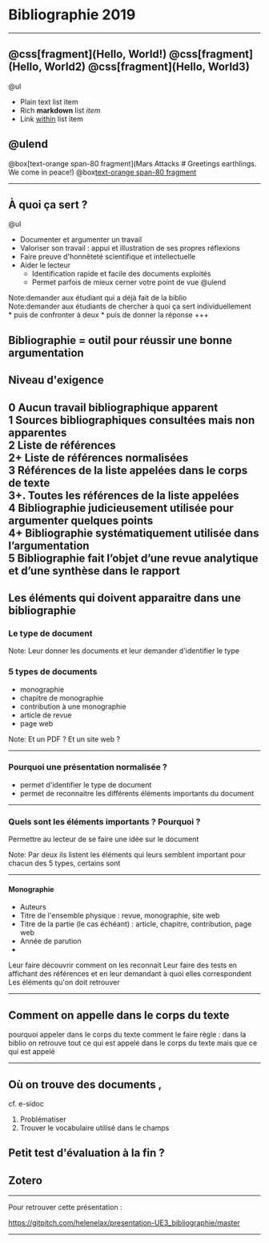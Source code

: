 <!--Memento-->

<!-- Permet de personnaliser le texte qui apparait dans TOC-->
<!-- @title[titre modifié]-->

<!-- Permet d'avoir un cartouche autour du titre-->
<!--<p><span class="slide-title">JavaScript Block</span></p>-->

<!--permet d'ajouter une icone : https://fontawesome.com/icons?d=gallery-->
<!--@fa[arrows]-->

<!--permet de sauter une ligne-->
<!--<br>-->


# Bibliographie 2019

---

@css[fragment](Hello, World!)
@css[fragment](Hello, World2)
@css[fragment](Hello, World3)
---
@ul

- Plain text list item
- Rich **markdown** list *item*
- Link [within](https://gitpitch.com) list item

@ulend
---

@box[text-orange span-80 fragment](Mars Attacks # Greetings earthlings. We come in peace!)
@box[text-orange span-80 fragment](Coucou)

---
## À quoi ça sert ?

@ul
* Documenter et argumenter un travail
* Valoriser son travail : appui et illustration de ses propres réflexions
* Faire preuve d'honnêteté scientifique et intellectuelle
* Aider le lecteur
	* Identification rapide et facile des documents exploités
	* Permet parfois de mieux cerner votre point de vue
@ulend

Note:demander aux étudiant qui a déjà fait de la biblio  
Note:demander aux étudiants de chercher à quoi ça sert individuellement  
	* puis de confronter à deux
	* puis de donner la réponse
+++

**Bibliographie = outil pour réussir une bonne argumentation**
---
## Niveau d'exigence
0 Aucun travail bibliographique apparent  
1 Sources bibliographiques consultées mais non apparentes  
2 Liste de références  
2+ Liste de références normalisées  
3 Références de la liste appelées dans le corps de texte  
3+. Toutes les références de la liste appelées  
4 Bibliographie judicieusement utilisée pour argumenter quelques points  
4+ Bibliographie systématiquement utilisée dans l’argumentation  
5 Bibliographie fait l’objet d’une revue analytique et d’une synthèse dans le rapport
---
## Les éléments qui doivent apparaitre dans une bibliographie
### Le type de document
Note: Leur donner les documents et leur demander d'identifier le type 
### 5 types de documents
* monographie
* chapitre de monographie
* contribution à une monographie
* article de revue
* page web

Note: Et un PDF ? Et un site web ?

---

### Pourquoi une présentation normalisée ?
- permet d'identifier le type de document
- permet de reconnaitre les différents éléments importants du document

---
### Quels sont les éléments importants ? Pourquoi ?
Permettre au lecteur de se faire une idée sur le document

Note: Par deux ils listent les éléments qui leurs semblent important pour chacun des 5 types, certains sont 

---

#### Monographie
* Auteurs
* Titre de l'ensemble physique : revue, monographie, site web
* Titre de la partie (le cas échéant) : article, chapitre, contribution, page web
* Année de parution
* 


Leur faire découvrir comment on les reconnait
Leur faire des tests en affichant des références et en leur demandant à quoi elles correspondent
Les éléments qu'on doit retrouver

---

## Comment on appelle dans le corps du texte
pourquoi appeler dans le corps du texte
comment le faire
règle : dans la biblio on retrouve tout ce qui est appelé dans le corps du texte mais que ce qui est appelé

---

## Où on trouve des documents ,
cf. e-sidoc
1. Problématiser
2. Trouver le vocabulaire utilisé dans le champs

## Petit test d'évaluation à la fin ?

## Zotero


---
Pour retrouver cette présentation : 

https://gitpitch.com/helenelax/presentation-UE3_bibliographie/master

---




